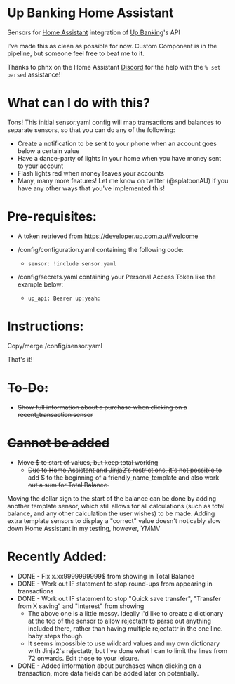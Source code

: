 # Up Banking Home Assistant
Sensors for [Home Assistant](https://www.home-assistant.io/) integration of [Up Banking](https://up.com.au/)'s API

I've made this as clean as possible for now. Custom Component is in the pipeline, but someone feel free to beat me to it.

Thanks to phnx on the Home Assistant [Discord](https://discord.gg/c5DvZ4e) for the help with the `% set parsed` assistance!

# What can I do with this?

Tons! This initial sensor.yaml config will map transactions and balances to separate sensors, so that you can do any of the following:

- Create a notification to be sent to your phone when an account goes below a certain value
- Have a dance-party of lights in your home when you have money sent to your account
- Flash lights red when money leaves your accounts
- Many, many more features! Let me know on twitter (@splatoonAU) if you have any other ways that you've implemented this!

# Pre-requisites:

- A token retrieved from https://developer.up.com.au/#welcome

- /config/configuration.yaml containing the following code:

  - `sensor: !include sensor.yaml`

- /config/secrets.yaml containing your Personal Access Token like the example below:

  - `up_api: Bearer up:yeah:`

# Instructions:

Copy/merge /config/sensor.yaml

That's it!

# ~~To-Do:~~

- ~~Show full information about a purchase when clicking on a recent_transaction sensor~~

# ~~Cannot be added~~

- ~~Move $ to start of values, but keep total working~~
  - ~~Due to Home Assistant and Jinja2's restrictions, it's not possible to add $ to the beginning of a friendly_name_template and also work out a sum for Total Balance.~~

Moving the dollar sign to the start of the balance can be done by adding another template sensor, which still allows for all calculations (such as total balance, and any other calculation the user wishes) to be made. Adding extra template sensors to display a "correct" value doesn't noticably slow down Home Assistant in my testing, however, YMMV



# Recently Added:

- DONE - Fix x.xx9999999999$ from showing in Total Balance
- DONE - Work out IF statement to stop round-ups from appearing in transactions
- DONE - Work out IF statement to stop "Quick save transfer", "Transfer from X saving" and "Interest" from showing
  - The above one is a little messy. Ideally I'd like to create a dictionary at the top of the sensor to allow rejectattr to parse out anything included there, rather than having multiple rejectattr in the one line. baby steps though.
  -  It seems impossible to use wildcard values and my own dictionary with Jinja2's rejectattr, but I've done what I can to limit the lines from 72 onwards. Edit those to your leisure.
- DONE - Added information about purchases when clicking on a transaction, more data fields can be added later on potentially.
